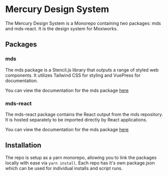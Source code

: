 # Mercury Design System

The Mercury Design System is a Monorepo containing two packages: mds and mds-react. It is the design system for Moxiworks.

## Packages 

### mds

The mds package is a Stencil.js library that outputs a range of styled web components. It utilizes Tailwind CSS for styling and VuePress for documentation.

You can view the documentation for the mds package [here](./packages/mds/README.md)

### mds-react

The mds-react package contains the React output from the mds repository. It is hosted separately to be imported directly by React applications.

You can view the documentation for the mds package [here](./packages/mds-react/README.md)

## Installation
The repo is setup as a yarn monorepo, allowing you to link the packages locally with ease via `yarn install`. Each repo has it's own package.json which can be used for individual installs and script runs.